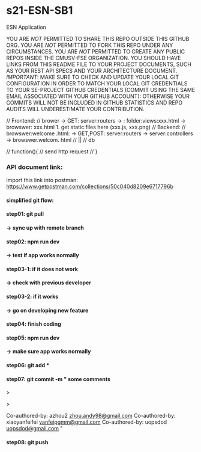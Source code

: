# s21-ESN-SB1
ESN  Application

YOU ARE *NOT* PERMITTED TO SHARE THIS REPO OUTSIDE THIS GITHUB ORG. YOU ARE *NOT* PERMITTED TO FORK THIS REPO UNDER ANY CIRCUMSTANCES. YOU ARE *NOT* PERMITTED TO CREATE ANY PUBLIC REPOS INSIDE THE CMUSV-FSE ORGANIZATION.  YOU SHOULD HAVE LINKS FROM THIS README FILE TO YOUR PROJECT DOCUMENTS, SUCH AS YOUR REST API SPECS AND YOUR ARCHITECTURE DOCUMENT. *IMPORTANT*: MAKE SURE TO CHECK AND UPDATE YOUR LOCAL GIT CONFIGURATION IN ORDER TO MATCH YOUR LOCAL GIT CREDENTIALS TO YOUR SE-PROJECT GITHUB CREDENTIALS (COMMIT USING THE SAME EMAIL ASSOCIATED WITH YOUR GITHUB ACCOUNT): OTHERWISE YOUR COMMITS WILL NOT BE INCLUDED IN GITHUB STATISTICS AND REPO AUDITS WILL UNDERESTIMATE YOUR CONTRIBUTION.

// Frontend: 
// brower -> GET: server:routers -> : folder:views:xxx.html -> browswer: xxx.html 1. get static files here (xxx.js, xxx.png)
// Backend: 
// browswer:welcome .html: -> GET,POST: server:routers -> server:controllers -> browswer.welcom. html
//                                     ||
//                                     db

// function(){
//     send http request 
// }

### API document link:
import this link into postman:\
https://www.getpostman.com/collections/50c040d8209e6717796b


#### simplified git flow:
#### step01: git pull
#### -> sync up with remote branch 
#### step02: npm run dev 
#### -> test if app works normally 
#### step03-1: if it does not work
#### -> check with previous developer 
#### step03-2: if it works 
#### -> go on developing new feature
#### step04: finish coding
#### step05: npm run dev 
#### -> make sure app works normally
#### step06: git add * 
#### step07: git commit -m " some comments

\>

\>

Co-authored-by: azhou2 <zhou.andy98@gmail.com>
Co-authored-by: xiaoyanfeifei <yanfeipgmm@gmail.com>
Co-authored-by: uopsdod <uopsdod@gmail.com>
"
#### step08: git push 
